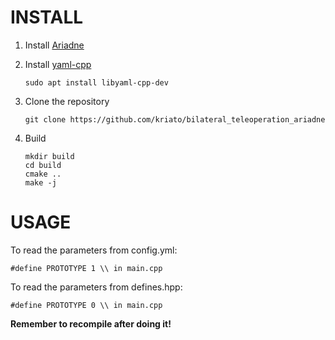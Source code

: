 # INSTALL

1) Install [Ariadne](https://github.com/ariadne-cps/ariadne)
2) Install [yaml-cpp](https://github.com/jbeder/yaml-cpp)
	```
	sudo apt install libyaml-cpp-dev
	```
3) Clone the repository
	```
	git clone https://github.com/kriato/bilateral_teleoperation_ariadne
	```

4) Build
	```
	mkdir build
	cd build
	cmake ..
	make -j
	```

# USAGE
To read the parameters from config.yml:
```
#define PROTOTYPE 1 \\ in main.cpp
```
To read the parameters from defines.hpp:
```
#define PROTOTYPE 0 \\ in main.cpp
```
**Remember to recompile after doing it!**